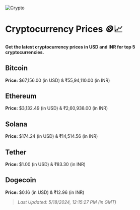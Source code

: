 
![Crypto](https://www.techguide.com.au/wp-content/uploads/2020/11/crypto3.jpeg)

# Cryptocurrency Prices 🪙📈

#### Get the latest cryptocurrency prices in USD and INR for top 5 cryptocurrencies.

## Bitcoin

**Price:** $67,156.00 (in USD) & ₹55,94,110.00 (in INR)

## Ethereum

**Price:** $3,132.49 (in USD) & ₹2,60,938.00 (in INR)

## Solana

**Price:** $174.24 (in USD) & ₹14,514.56 (in INR)

## Tether

**Price:** $1.00 (in USD) & ₹83.30 (in INR)

## Dogecoin

**Price:** $0.16 (in USD) & ₹12.96 (in INR)

> _Last Updated: 5/18/2024, 12:15:27 PM (in GMT)_
